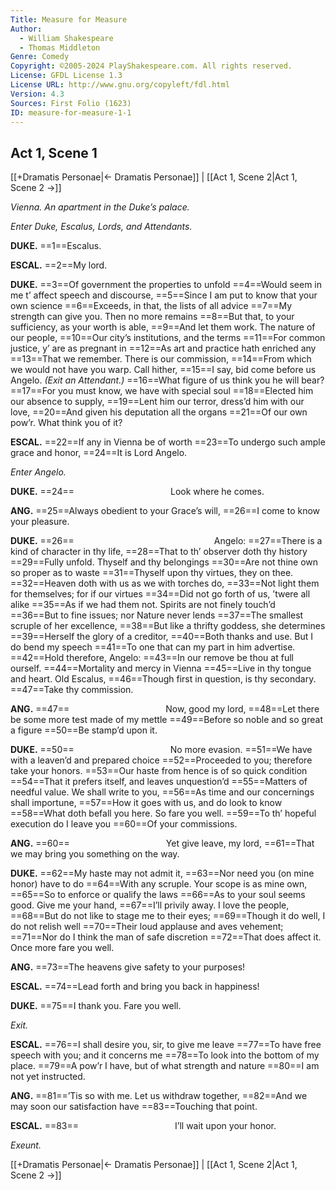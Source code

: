 ```yaml
---
Title: Measure for Measure
Author: 
  - William Shakespeare
  - Thomas Middleton
Genre: Comedy
Copyright: ©2005-2024 PlayShakespeare.com. All rights reserved.
License: GFDL License 1.3
License URL: http://www.gnu.org/copyleft/fdl.html
Version: 4.3
Sources: First Folio (1623)
ID: measure-for-measure-1-1
---
```


## Act 1, Scene 1
[[+Dramatis Personae|← Dramatis Personae]] | [[Act 1, Scene 2|Act 1, Scene 2 →]]

*Vienna. An apartment in the Duke’s palace.*

*Enter Duke, Escalus, Lords, and Attendants.*

**DUKE.**
==1==Escalus.

**ESCAL.**
==2==My lord.

**DUKE.**
==3==Of government the properties to unfold
==4==Would seem in me t’ affect speech and discourse,
==5==Since I am put to know that your own science
==6==Exceeds, in that, the lists of all advice
==7==My strength can give you. Then no more remains
==8==But that, to your sufficiency, as your worth is able,
==9==And let them work. The nature of our people,
==10==Our city’s institutions, and the terms
==11==For common justice, y’ are as pregnant in
==12==As art and practice hath enriched any
==13==That we remember. There is our commission,
==14==From which we would not have you warp. Call hither,
==15==I say, bid come before us Angelo.
*(Exit an Attendant.)*
==16==What figure of us think you he will bear?
==17==For you must know, we have with special soul
==18==Elected him our absence to supply,
==19==Lent him our terror, dress’d him with our love,
==20==And given his deputation all the organs
==21==Of our own pow’r. What think you of it?

**ESCAL.**
==22==If any in Vienna be of worth
==23==To undergo such ample grace and honor,
==24==It is Lord Angelo.

*Enter Angelo.*

**DUKE.**
==24==           Look where he comes.

**ANG.**
==25==Always obedient to your Grace’s will,
==26==I come to know your pleasure.

**DUKE.**
==26==                Angelo:
==27==There is a kind of character in thy life,
==28==That to th’ observer doth thy history
==29==Fully unfold. Thyself and thy belongings
==30==Are not thine own so proper as to waste
==31==Thyself upon thy virtues, they on thee.
==32==Heaven doth with us as we with torches do,
==33==Not light them for themselves; for if our virtues
==34==Did not go forth of us, ’twere all alike
==35==As if we had them not. Spirits are not finely touch’d
==36==But to fine issues; nor Nature never lends
==37==The smallest scruple of her excellence,
==38==But like a thrifty goddess, she determines
==39==Herself the glory of a creditor,
==40==Both thanks and use. But I do bend my speech
==41==To one that can my part in him advertise.
==42==Hold therefore, Angelo:
==43==In our remove be thou at full ourself.
==44==Mortality and mercy in Vienna
==45==Live in thy tongue and heart. Old Escalus,
==46==Though first in question, is thy secondary.
==47==Take thy commission.

**ANG.**
==47==           Now, good my lord,
==48==Let there be some more test made of my mettle
==49==Before so noble and so great a figure
==50==Be stamp’d upon it.

**DUKE.**
==50==           No more evasion.
==51==We have with a leaven’d and prepared choice
==52==Proceeded to you; therefore take your honors.
==53==Our haste from hence is of so quick condition
==54==That it prefers itself, and leaves unquestion’d
==55==Matters of needful value. We shall write to you,
==56==As time and our concernings shall importune,
==57==How it goes with us, and do look to know
==58==What doth befall you here. So fare you well.
==59==To th’ hopeful execution do I leave you
==60==Of your commissions.

**ANG.**
==60==           Yet give leave, my lord,
==61==That we may bring you something on the way.

**DUKE.**
==62==My haste may not admit it,
==63==Nor need you (on mine honor) have to do
==64==With any scruple. Your scope is as mine own,
==65==So to enforce or qualify the laws
==66==As to your soul seems good. Give me your hand,
==67==I’ll privily away. I love the people,
==68==But do not like to stage me to their eyes;
==69==Though it do well, I do not relish well
==70==Their loud applause and aves vehement;
==71==Nor do I think the man of safe discretion
==72==That does affect it. Once more fare you well.

**ANG.**
==73==The heavens give safety to your purposes!

**ESCAL.**
==74==Lead forth and bring you back in happiness!

**DUKE.**
==75==I thank you. Fare you well.

*Exit.*

**ESCAL.**
==76==I shall desire you, sir, to give me leave
==77==To have free speech with you; and it concerns me
==78==To look into the bottom of my place.
==79==A pow’r I have, but of what strength and nature
==80==I am not yet instructed.

**ANG.**
==81==’Tis so with me. Let us withdraw together,
==82==And we may soon our satisfaction have
==83==Touching that point.

**ESCAL.**
==83==           I’ll wait upon your honor.

*Exeunt.*

[[+Dramatis Personae|← Dramatis Personae]] | [[Act 1, Scene 2|Act 1, Scene 2 →]]